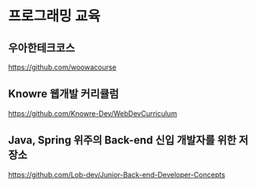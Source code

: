 # 프로그래밍 교육

## 우아한테크코스

<https://github.com/woowacourse>

## Knowre 웹개발 커리큘럼

<https://github.com/Knowre-Dev/WebDevCurriculum>

## Java, Spring 위주의 Back-end 신입 개발자를 위한 저장소

<https://github.com/Lob-dev/Junior-Back-end-Developer-Concepts>
